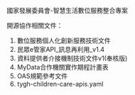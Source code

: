 國家發展委員會-智慧生活數位服務整合專案

開源協作相關文件：
1. 數位服務個人化創新服務技術文件
2. 民眾e管家API_訊息再利用_v1.4
3. 資料提供者介接機制技術文件v1(奉核版)
4. MyData合作機關實作期程計畫表
5. OAS規範參考文件
6. tygh-children-care-apis.yaml
